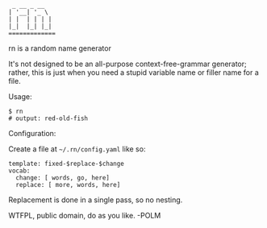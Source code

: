                 
     _ __ _ __  
    | '__| '_ \ 
    | |  | | | |
    |_|  |_| |_|
    =============

rn is a random name generator

It's not designed to be an all-purpose context-free-grammar generator; rather,
this is just when you need a stupid variable name or filler name for a file. 

Usage:

    $ rn
    # output: red-old-fish

Configuration:

Create a file at `~/.rn/config.yaml` like so:

    template: fixed-$replace-$change
    vocab:
      change: [ words, go, here]
      replace: [ more, words, here]

Replacement is done in a single pass, so no nesting. 

WTFPL, public domain, do as you like. -POLM
